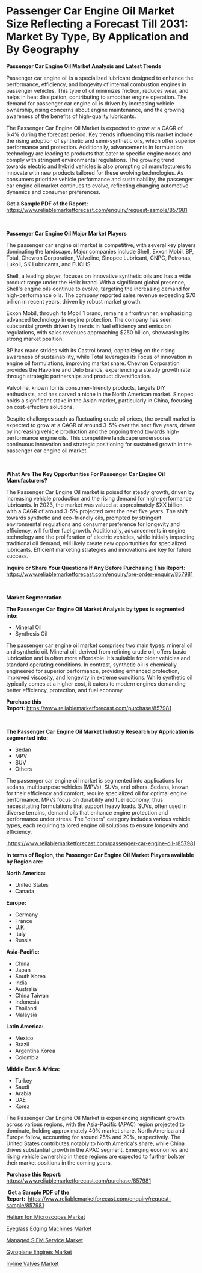 <p><h1>Passenger Car Engine Oil Market Size Reflecting a Forecast Till 2031: Market By Type, By Application and By Geography</h1></p><p><strong>Passenger Car Engine Oil Market Analysis and Latest Trends</strong></p>
<p><p>Passenger car engine oil is a specialized lubricant designed to enhance the performance, efficiency, and longevity of internal combustion engines in passenger vehicles. This type of oil minimizes friction, reduces wear, and helps in heat dissipation, contributing to smoother engine operation. The demand for passenger car engine oil is driven by increasing vehicle ownership, rising concerns about engine maintenance, and the growing awareness of the benefits of high-quality lubricants.</p><p>The Passenger Car Engine Oil Market is expected to grow at a CAGR of 6.4% during the forecast period. Key trends influencing this market include the rising adoption of synthetic and semi-synthetic oils, which offer superior performance and protection. Additionally, advancements in formulation technology are leading to products that cater to specific engine needs and comply with stringent environmental regulations. The growing trend towards electric and hybrid vehicles is also prompting oil manufacturers to innovate with new products tailored for these evolving technologies. As consumers prioritize vehicle performance and sustainability, the passenger car engine oil market continues to evolve, reflecting changing automotive dynamics and consumer preferences.</p></p>
<p><strong>Get a Sample PDF of the Report:&nbsp;</strong> <a href="https://www.reliablemarketforecast.com/enquiry/request-sample/857981?utm_campaign=1129&utm_medium=2&utm_source=Github&utm_content=ia&utm_term=02112024&utm_id=passenger-car-engine-oil">https://www.reliablemarketforecast.com/enquiry/request-sample/857981</a></p>
<p>&nbsp;</p>
<p><strong>Passenger Car Engine Oil Major Market Players</strong></p>
<p><p>The passenger car engine oil market is competitive, with several key players dominating the landscape. Major companies include Shell, Exxon Mobil, BP, Total, Chevron Corporation, Valvoline, Sinopec Lubricant, CNPC, Petronas, Lukoil, SK Lubricants, and FUCHS. </p><p>Shell, a leading player, focuses on innovative synthetic oils and has a wide product range under the Helix brand. With a significant global presence, Shell's engine oils continue to evolve, targeting the increasing demand for high-performance oils. The company reported sales revenue exceeding $70 billion in recent years, driven by robust market growth.</p><p>Exxon Mobil, through its Mobil 1 brand, remains a frontrunner, emphasizing advanced technology in engine protection. The company has seen substantial growth driven by trends in fuel efficiency and emission regulations, with sales revenues approaching $250 billion, showcasing its strong market position.</p><p>BP has made strides with its Castrol brand, capitalizing on the rising awareness of sustainability, while Total leverages its Focus of innovation in engine oil formulations, improving market share. Chevron Corporation provides the Havoline and Delo brands, experiencing a steady growth rate through strategic partnerships and product diversification.</p><p>Valvoline, known for its consumer-friendly products, targets DIY enthusiasts, and has carved a niche in the North American market. Sinopec holds a significant stake in the Asian market, particularly in China, focusing on cost-effective solutions.</p><p>Despite challenges such as fluctuating crude oil prices, the overall market is expected to grow at a CAGR of around 3-5% over the next five years, driven by increasing vehicle production and the ongoing trend towards high-performance engine oils. This competitive landscape underscores continuous innovation and strategic positioning for sustained growth in the passenger car engine oil market.</p></p>
<p>&nbsp;</p>
<p><strong>What Are The Key Opportunities For Passenger Car Engine Oil Manufacturers?</strong></p>
<p><p>The Passenger Car Engine Oil market is poised for steady growth, driven by increasing vehicle production and the rising demand for high-performance lubricants. In 2023, the market was valued at approximately $XX billion, with a CAGR of around 3-5% projected over the next five years. The shift towards synthetic and eco-friendly oils, prompted by stringent environmental regulations and consumer preference for longevity and efficiency, will further fuel growth. Additionally, advancements in engine technology and the proliferation of electric vehicles, while initially impacting traditional oil demand, will likely create new opportunities for specialized lubricants. Efficient marketing strategies and innovations are key for future success.</p></p>
<p><strong>Inquire or Share Your Questions If Any Before Purchasing This Report:</strong> <a href="https://www.reliablemarketforecast.com/enquiry/pre-order-enquiry/857981?utm_campaign=1129&utm_medium=2&utm_source=Github&utm_content=ia&utm_term=02112024&utm_id=passenger-car-engine-oil">https://www.reliablemarketforecast.com/enquiry/pre-order-enquiry/857981</a></p>
<p>&nbsp;</p>
<p><strong>Market Segmentation</strong></p>
<p><strong>The Passenger Car Engine Oil Market Analysis by types is segmented into:</strong></p>
<p><ul><li>Mineral Oil</li><li>Synthesis Oil</li></ul></p>
<p><p>The passenger car engine oil market comprises two main types: mineral oil and synthetic oil. Mineral oil, derived from refining crude oil, offers basic lubrication and is often more affordable. It’s suitable for older vehicles and standard operating conditions. In contrast, synthetic oil is chemically engineered for superior performance, providing enhanced protection, improved viscosity, and longevity in extreme conditions. While synthetic oil typically comes at a higher cost, it caters to modern engines demanding better efficiency, protection, and fuel economy.</p></p>
<p><strong>Purchase this Report:&nbsp;</strong><a href="https://www.reliablemarketforecast.com/purchase/857981?utm_campaign=1129&utm_medium=2&utm_source=Github&utm_content=ia&utm_term=02112024&utm_id=passenger-car-engine-oil">https://www.reliablemarketforecast.com/purchase/857981</a></p>
<p>&nbsp;</p>
<p><strong>The Passenger Car Engine Oil Market Industry Research by Application is segmented into:</strong></p>
<p><ul><li>Sedan</li><li>MPV</li><li>SUV</li><li>Others</li></ul></p>
<p><p>The passenger car engine oil market is segmented into applications for sedans, multipurpose vehicles (MPVs), SUVs, and others. Sedans, known for their efficiency and comfort, require specialized oil for optimal engine performance. MPVs focus on durability and fuel economy, thus necessitating formulations that support heavy loads. SUVs, often used in diverse terrains, demand oils that enhance engine protection and performance under stress. The "others" category includes various vehicle types, each requiring tailored engine oil solutions to ensure longevity and efficiency.</p></p>
<p><a href="https://www.reliablemarketforecast.com/passenger-car-engine-oil-r857981?utm_campaign=1129&utm_medium=2&utm_source=Github&utm_content=ia&utm_term=02112024&utm_id=passenger-car-engine-oil">&nbsp;https://www.reliablemarketforecast.com/passenger-car-engine-oil-r857981</a></p>
<p><strong>In terms of Region, the Passenger Car Engine Oil Market Players available by Region are:</strong></p>
<p>
    <p> <strong> North America: </strong>
        <ul>
            <li>United States</li>
            <li>Canada</li>
        </ul>
        </p> 
    <p> <strong> Europe: </strong>
        <ul>
            <li>Germany</li>
            <li>France</li>
            <li>U.K.</li>
            <li>Italy</li>
            <li>Russia</li>
        </ul>
        </p> 
    <p> <strong> Asia-Pacific: </strong>
        <ul>
            <li>China</li>
            <li>Japan</li>
            <li>South Korea</li>
            <li>India</li>
            <li>Australia</li>
            <li>China Taiwan</li>
            <li>Indonesia</li>
            <li>Thailand</li>
            <li>Malaysia</li>
        </ul>
        </p> 
    <p> <strong> Latin America: </strong>
        <ul>
            <li>Mexico</li>
            <li>Brazil</li>
            <li>Argentina Korea</li>
            <li>Colombia</li>
        </ul>
        </p> 
    <p> <strong> Middle East & Africa: </strong>
        <ul>
            <li>Turkey</li>
            <li>Saudi</li>
            <li>Arabia</li>
            <li>UAE</li>
            <li>Korea</li>
        </ul>
    </p>
    </p>
<p><p>The Passenger Car Engine Oil Market is experiencing significant growth across various regions, with the Asia-Pacific (APAC) region projected to dominate, holding approximately 40% market share. North America and Europe follow, accounting for around 25% and 20%, respectively. The United States contributes notably to North America's share, while China drives substantial growth in the APAC segment. Emerging economies and rising vehicle ownership in these regions are expected to further bolster their market positions in the coming years.</p></p>
<p><strong>Purchase this Report: </strong><a href="https://www.reliablemarketforecast.com/purchase/857981?utm_campaign=1129&utm_medium=2&utm_source=Github&utm_content=ia&utm_term=02112024&utm_id=passenger-car-engine-oil">https://www.reliablemarketforecast.com/purchase/857981</a></p>
<p>&nbsp;<strong>Get a Sample PDF of the Report:&nbsp;&nbsp;</strong><a href="https://www.reliablemarketforecast.com/enquiry/request-sample/857981?utm_campaign=1129&utm_medium=2&utm_source=Github&utm_content=ia&utm_term=02112024&utm_id=passenger-car-engine-oil">https://www.reliablemarketforecast.com/enquiry/request-sample/857981</a></p>
<p><strong></strong></p>
<p><p><a href="https://issuu.com/reportprime-2/docs/helium-ion-microscopes-market-size-_f7429dd89a1468?utm_campaign=1129&utm_medium=2&utm_source=Github&utm_content=ia&utm_term=02112024&utm_id=passenger-car-engine-oil">Helium Ion Microscopes Market</a></p><p><a href="https://issuu.com/reportprime-2/docs/eyeglass-edging-machines-market-siz_78acf91bccd06a?utm_campaign=1129&utm_medium=2&utm_source=Github&utm_content=ia&utm_term=02112024&utm_id=passenger-car-engine-oil">Eyeglass Edging Machines Market</a></p><p><a href="https://www.linkedin.com/pulse/global-managed-siem-service-market-sector2024-2031-metrics-y6ttf?utm_campaign=1129&utm_medium=2&utm_source=Github&utm_content=ia&utm_term=02112024&utm_id=passenger-car-engine-oil">Managed SIEM Service Market</a></p><p><a href="https://github.com/loanv6asmitty/Market-Research-Report-List-1/blob/main/gyroplane-engines-market.md?utm_campaign=1129&utm_medium=2&utm_source=Github&utm_content=ia&utm_term=02112024&utm_id=passenger-car-engine-oil">Gyroplane Engines Market</a></p><p><a href="https://www.linkedin.com/pulse/insights-in-line-valves-market-players-size-geographical-regions-woelf?utm_campaign=1129&utm_medium=2&utm_source=Github&utm_content=ia&utm_term=02112024&utm_id=passenger-car-engine-oil">In-line Valves Market</a></p></p>